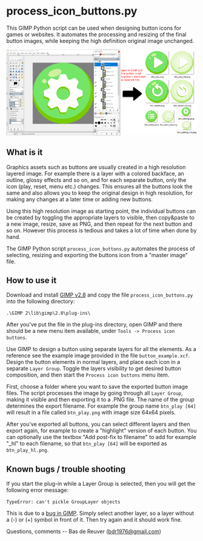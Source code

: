 process_icon_buttons.py
=======================

This GIMP Python script can be used when designing button icons for games or
websites. It automates the processing and resizing of the final button images,
while keeping the high definition original image unchanged.

![From GIMP v2.8 image to separate png files](/preview.png?raw=true "preview")

What is it
----------
Graphics assets such as buttons are usually created in a high resolution
layered image. For example there is a layer with a colored backface, an
outline, glossy effects and so on, and for each separate button, only the icon
(play, reset, menu etc.) changes. This ensures all the buttons look the same
and also allows you to keep the original design in high resolution, for making
any changes at a later time or adding new buttons.

Using this high resolution image as starting point, the individual buttons can
be created by toggling the appropriate layers to visible, then copy&paste to a
new image, resize, save as PNG, and then repeat for the next button and so on.
However this process is tedious and takes a lot of time when done by hand.

The GIMP Python script `process_icon_buttons.py` automates the process of
selecting, resizing and exporting the buttons icon from a "master image" file.

How to use it
-------------
Download and install [GIMP v2.8](https://www.gimp.org/) and copy the file
`process_icon_buttons.py` into the following directory:

	.\GIMP 2\lib\gimp\2.0\plug-ins\

After you've put the file in the plug-ins directory, open GIMP and there
should be a new menu item available, under `Tools -> Process icon buttons`.

Use GIMP to design a button using separate layers for all the elements. As a
reference see the example image provided in the file `button_example.xcf`.
Design the button elements in normal layers, and place each icon in a separate
`Layer Group`. Toggle the layers visibility to get desired button composition,
and then start the `Process icon buttons` menu item.

First, choose a folder where you want to save the exported button image files.
The script processes the image by going through all `Layer Group`, making it
visible and then exporting it to a .PNG file. The name of the group determines
the export filename. For example the group name `btn_play [64]` will result in
a file called `btn_play.png` with image size 64x64 pixels.

After you've exported all buttons, you can select different layers and then
export again, for example to create a "highlight" version of each button.
You can optionally use the textbox "Add post-fix to filename" to add for
example "_hl" to each filename, so that `btn_play [64]` will be exported
as `btn_play_hl.png`.

Known bugs / trouble shooting
-----------------------------
If you start the plug-in while a Layer Group is selected,
then you will get the following error message:

	TypeError: can't pickle GroupLayer objects

This is due to a [bug in GIMP](https://github.com/efexgee/mapper/issues/1).
Simply select another layer, so a layer without a (-) or (+) symbol
in front of it. Then try again and it should work fine.


Questions, comments -- Bas de Reuver (bdr1976@gmail.com)

